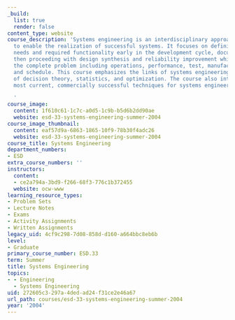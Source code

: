 ```yaml
---
_build:
  list: true
  render: false
content_type: website
course_description: 'Systems engineering is an interdisciplinary approach and means
  to enable the realization of successful systems. It focuses on defining customer
  needs and required functionality early in the development cycle, documenting requirements,
  then proceeding with design synthesis and reliability improvement while considering
  the complete problem including operations, performance, test, manufacturing, cost,
  and schedule. This course emphasizes the links of systems engineering to fundamentals
  of decision theory, statistics, and optimization. The course also introduces the
  most current, commercially successful techniques for systems engineering.

  '
course_image:
  content: 1f610c61-1c7c-a0d5-1c9b-b5d6b2dd90ae
  website: esd-33-systems-engineering-summer-2004
course_image_thumbnail:
  content: eaf57d9a-6863-1865-10f9-78b30f4adc26
  website: esd-33-systems-engineering-summer-2004
course_title: Systems Engineering
department_numbers:
- ESD
extra_course_numbers: ''
instructors:
  content:
  - ce2a794a-3bd9-f266-68f3-776c1b372455
  website: ocw-www
learning_resource_types:
- Problem Sets
- Lecture Notes
- Exams
- Activity Assignments
- Written Assignments
legacy_uid: 4cf9c298-7d08-858d-d160-a664bbc8eb6b
level:
- Graduate
primary_course_number: ESD.33
term: Summer
title: Systems Engineering
topics:
- - Engineering
  - Systems Engineering
uid: 272605c3-297a-4ded-ad24-f31ce2e46a67
url_path: courses/esd-33-systems-engineering-summer-2004
year: '2004'
---
```

